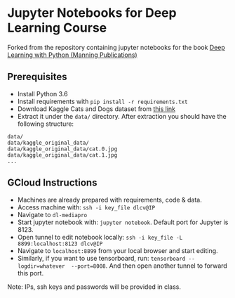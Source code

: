 # Jupyter Notebooks for Deep Learning Course

Forked from the repository containing jupyter notebooks for the book [Deep Learning with Python (Manning Publications)](https://www.manning.com/books/deep-learning-with-python?a_aid=keras&a_bid=76564dff)

## Prerequisites

- Install Python 3.6
- Install requirements with ```pip install -r requirements.txt```
- Download Kaggle Cats and Dogs dataset from [this link](https://drive.google.com/file/d/0B_ebsCRJm2BfZU9Ib0FVaHJHOEU/view?usp=sharing)
- Extract it under the ```data/``` directory. After extraction you should have the following structure:

```shell
data/
data/kaggle_original_data/
data/kaggle_original_data/cat.0.jpg
data/kaggle_original_data/cat.1.jpg
...
```

## GCloud Instructions

- Machines are already prepared with requirements, code & data.
- Access machine with: ```ssh -i key_file dlcv@IP```
- Navigate to ```dl-mediapro```
- Start jupyter notebook with: ```jupyter notebook```. Default port for Jupyter is 8123.
- Open tunnel to edit notebook locally: ```ssh -i key_file -L 8899:localhost:8123 dlcv@IP```
- Navigate to ```localhost:8899``` from your local browser and start editing.
- Similarly, if you want to use tensorboard, run: ```tensorboard --logdir=whatever  --port=8008```. And then open another tunnel to forward this port.

Note: IPs, ssh keys and passwords will be provided in class.